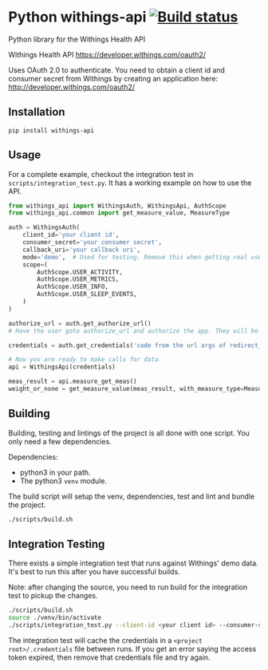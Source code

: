 # Python withings-api [![Build status](https://github.com/vangorra/python_withings_api/workflows/Build/badge.svg?branch=master)](https://github.com/vangorra/python_withings_api/actions?workflow=Build)
Python library for the Withings Health API


Withings Health API
<https://developer.withings.com/oauth2/>

Uses OAuth 2.0 to authenticate. You need to obtain a client id
and consumer secret from Withings by creating an application
here: <http://developer.withings.com/oauth2/>

## Installation

    pip install withings-api

## Usage
For a complete example, checkout the integration test in `scripts/integration_test.py`. It has a working example on how to use the API.
```python
from withings_api import WithingsAuth, WithingsApi, AuthScope
from withings_api.common import get_measure_value, MeasureType

auth = WithingsAuth(
    client_id='your client id',
    consumer_secret='your consumer secret',
    callback_uri='your callback uri',
    mode='demo',  # Used for testing. Remove this when getting real user data.
    scope=(
        AuthScope.USER_ACTIVITY,
        AuthScope.USER_METRICS,
        AuthScope.USER_INFO,
        AuthScope.USER_SLEEP_EVENTS,
    )
)

authorize_url = auth.get_authorize_url()
# Have the user goto authorize_url and authorize the app. They will be redirected back to your redirect_uri.

credentials = auth.get_credentials('code from the url args of redirect_uri')

# Now you are ready to make calls for data.
api = WithingsApi(credentials)

meas_result = api.measure_get_meas()
weight_or_none = get_measure_value(meas_result, with_measure_type=MeasureType.WEIGHT)
```

## Building
Building, testing and lintings of the project is all done with one script. You only need a few dependencies.

Dependencies:
- python3 in your path.
- The python3 `venv` module.

The build script will setup the venv, dependencies, test and lint and bundle the project.
```bash
./scripts/build.sh
```

## Integration Testing
There exists a simple integration test that runs against Withings' demo data. It's best to run this after you have
successful builds. 

Note: after changing the source, you need to run build for the integration test to pickup the changes.

```bash
./scripts/build.sh
source ./venv/bin/activate
./scripts/integration_test.py --client-id <your client id> --consumer-secret <your consumer secret> --callback-uri <your clalback uri>
```
The integration test will cache the credentials in a `<project root>/.credentials` file between runs. If you get an error saying
the access token expired, then remove that credentials file and try again.
